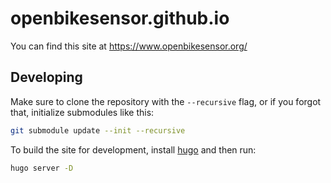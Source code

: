 # openbikesensor.github.io

You can find this site at https://www.openbikesensor.org/

## Developing

Make sure to clone the repository with the `--recursive` flag, or if you forgot that, initialize submodules like this:

```bash
git submodule update --init --recursive
```

To build the site for development, install [hugo](https://gohugo.io/) and then run:

```bash
hugo server -D
```
